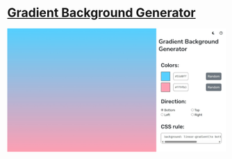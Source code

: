 # **[Gradient Background Generator](https://minhhdtr.github.io/gradient-background-generator/)**

![WEBSITE PREVIEW](./screenshot.jpeg)
